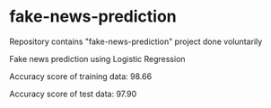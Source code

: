 # fake-news-prediction
Repository contains "fake-news-prediction" project done voluntarily

Fake news prediction using Logistic Regression

Accuracy score of training data:  98.66

Accuracy score of test data:  97.90
